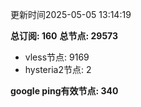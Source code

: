 更新时间2025-05-05 13:14:19

**总订阅: 160**
**总节点: 29573**
- vless节点: 9169
- hysteria2节点: 2

**google ping有效节点: 340**
